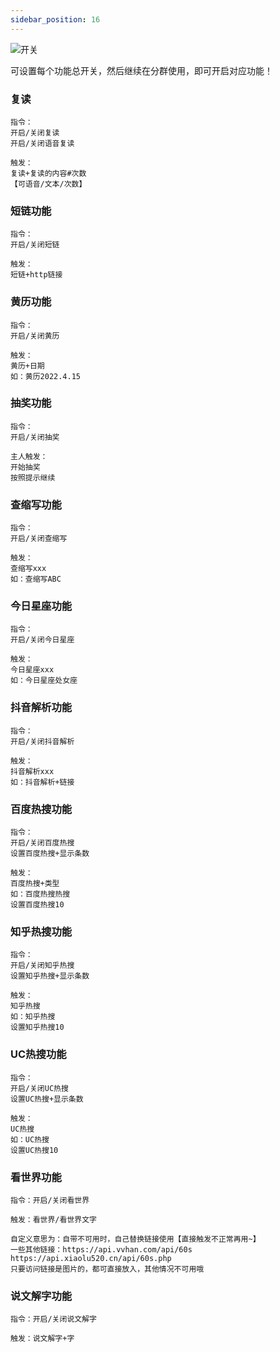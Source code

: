 ```yaml
---
sidebar_position: 16
---
```

![开关](/img/doc/群管及娱乐/娱乐/其他功能.png)

可设置每个功能总开关，然后继续在分群使用，即可开启对应功能！

### 复读
~~~
指令：
开启/关闭复读
开启/关闭语音复读

触发：
复读+复读的内容#次数
【可语音/文本/次数】
~~~

### 短链功能
~~~
指令：
开启/关闭短链

触发：
短链+http链接
~~~

### 黄历功能
~~~
指令：
开启/关闭黄历

触发：
黄历+日期
如：黄历2022.4.15
~~~

### 抽奖功能
~~~
指令：
开启/关闭抽奖

主人触发：
开始抽奖
按照提示继续
~~~

### 查缩写功能
~~~
指令：
开启/关闭查缩写

触发：
查缩写xxx
如：查缩写ABC
~~~

### 今日星座功能
~~~
指令：
开启/关闭今日星座

触发：
今日星座xxx
如：今日星座处女座
~~~

### 抖音解析功能
~~~
指令：
开启/关闭抖音解析

触发：
抖音解析xxx
如：抖音解析+链接
~~~

### 百度热搜功能
~~~
指令：
开启/关闭百度热搜
设置百度热搜+显示条数

触发：
百度热搜+类型
如：百度热搜热搜
设置百度热搜10
~~~

### 知乎热搜功能
~~~
指令：
开启/关闭知乎热搜
设置知乎热搜+显示条数

触发：
知乎热搜
如：知乎热搜
设置知乎热搜10
~~~

### UC热搜功能
~~~
指令：
开启/关闭UC热搜
设置UC热搜+显示条数

触发：
UC热搜
如：UC热搜
设置UC热搜10
~~~

### 看世界功能
~~~
指令：开启/关闭看世界

触发：看世界/看世界文字

自定义意思为：自带不可用时，自己替换链接使用【直接触发不正常再用~】
一些其他链接：https://api.vvhan.com/api/60s
https://api.xiaolu520.cn/api/60s.php
只要访问链接是图片的，都可直接放入，其他情况不可用哦
~~~

### 说文解字功能
~~~
指令：开启/关闭说文解字

触发：说文解字+字
~~~